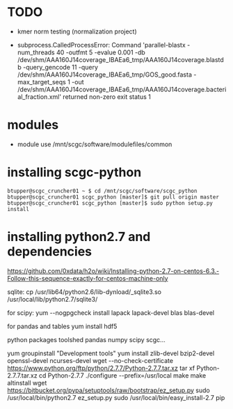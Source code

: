 # TODO
+ kmer norm testing (normalization project)

+ subprocess.CalledProcessError: Command 'parallel-blastx -num_threads 40 -outfmt 5 -evalue 0.001 -db /dev/shm/AAA160J14coverage_IBAEa6_tmp/AAA160J14coverage.blastdb -query_gencode 11 -query /dev/shm/AAA160J14coverage_IBAEa6_tmp/GOS_good.fasta -max_target_seqs 1 -out /dev/shm/AAA160J14coverage_IBAEa6_tmp/AAA160J14coverage.bacterial_fraction.xml' returned non-zero exit status 1

# modules
+ module use /mnt/scgc/software/modulefiles/common

# installing scgc-python
```
btupper@scgc_cruncher01 ~ $ cd /mnt/scgc/software/scgc_python
btupper@scgc_cruncher01 scgc_python [master]$ git pull origin master
btupper@scgc_cruncher01 scgc_python [master]$ sudo python setup.py install
```

# installing python2.7 and dependencies
https://github.com/0xdata/h2o/wiki/Installing-python-2.7-on-centos-6.3.-Follow-this-sequence-exactly-for-centos-machine-only

sqlite:
cp /usr/lib64/python2.6/lib-dynload/_sqlite3.so /usr/local/lib/python2.7/sqlite3/

for scipy:
yum --nogpgcheck install lapack lapack-devel blas blas-devel

for pandas and tables
yum install hdf5

python packages
toolshed
pandas
numpy
scipy
scgc...

yum groupinstall "Development tools"
yum install zlib-devel bzip2-devel openssl-devel ncurses-devel
wget --no-check-certificate https://www.python.org/ftp/python/2.7.7/Python-2.7.7.tar.xz
tar xf Python-2.7.7.tar.xz
cd Python-2.7.7
./configure --prefix=/usr/local
make
make altinstall
wget https://bitbucket.org/pypa/setuptools/raw/bootstrap/ez_setup.py
sudo /usr/local/bin/python2.7 ez_setup.py
sudo /usr/local/bin/easy_install-2.7 pip
